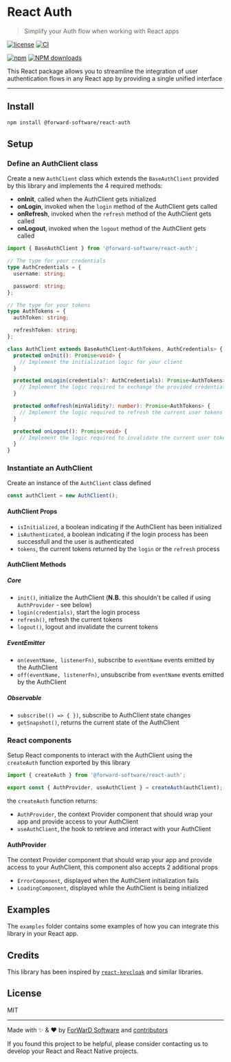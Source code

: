 # React Auth

> Simplify your Auth flow when working with React apps

[![license](https://img.shields.io/github/license/forwardsoftware/react-auth.svg)](https://github.com/forwardsoftware/react-auth/blob/main/LICENSE) [![CI](https://github.com/forwardsoftware/react-auth/actions/workflows/main.yml/badge.svg)](https://github.com/forwardsoftware/react-auth/actions/workflows/main.yml)

[![npm](https://img.shields.io/npm/v/@forward-software/react-auth)](https://npmjs.com/package/@forward-software/react-auth) [![NPM downloads](https://img.shields.io/npm/dm/@forward-software/react-auth.svg)](https://npmjs.com/package/@forward-software/react-auth)

This React package allows you to streamline the integration of user authentication flows in any React app by providing a single unified interface

---

## Install

```sh
npm install @forward-software/react-auth
```

## Setup

### Define an AuthClient class

Create a new `AuthClient` class which extends the `BaseAuthClient` provided by this library and implements the 4 required methods:

- **onInit**, called when the AuthClient gets initialized
- **onLogin**, invoked when the `login` method of the AuthClient gets called
- **onRefresh**, invoked when the `refresh` method of the AuthClient gets called
- **onLogout**, invoked when the `logout` method of the AuthClient gets called

```ts
import { BaseAuthClient } from '@forward-software/react-auth';

// The type for your credentials
type AuthCredentials = {
  username: string;

  password: string;
};

// The type for your tokens
type AuthTokens = {
  authToken: string;

  refreshToken: string;
};

class AuthClient extends BaseAuthClient<AuthTokens, AuthCredentials> {
  protected onInit(): Promise<void> {
    // Implement the initialization logic for your client
  }

  protected onLogin(credentials?: AuthCredentials): Promise<AuthTokens> {
    // Implement the logic required to exchange the provided credentials for user tokens
  }

  protected onRefresh(minValidity?: number): Promise<AuthTokens> {
    // Implement the logic required to refresh the current user tokens
  }

  protected onLogout(): Promise<void> {
    // Implement the logic required to invalidate the current user tokens
  }
}
```

### Instantiate an AuthClient

Create an instance of the `AuthClient` class defined

```ts
const authClient = new AuthClient();
```

#### AuthClient Props

- `isInitialized`, a boolean indicating if the AuthClient has been initialized
- `isAuthenticated`, a boolean indicating if the login process has been successfull and the user is authenticated
- `tokens`, the current tokens returned by the `login` or the `refresh` process

#### AuthClient Methods

##### Core

- `init()`, initialize the AuthClient (**N.B.** this shouldn't be called if using `AuthProvider` - see below)
- `login(credentials)`, start the login process
- `refresh()`, refresh the current tokens
- `logout()`, logout and invalidate the current tokens

##### EventEmitter

- `on(eventName, listenerFn)`, subscribe to `eventName` events emitted by the AuthClient
- `off(eventName, listenerFn)`, unsubscribe from `eventName` events emitted by the AuthClient

##### Observable

- `subscribe(() => { })`, subscribe to AuthClient state changes
- `getSnapshot()`, returns the current state of the AuthClient

### React components

Setup React components to interact with the AuthClient using the `createAuth` function exported by this library

```ts
import { createAuth } from '@forward-software/react-auth';

export const { AuthProvider, useAuthClient } = createAuth(authClient);
```

the `createAuth` function returns:

- `AuthProvider`, the context Provider component that should wrap your app and provide access to your AuthClient
- `useAuthClient`, the hook to retrieve and interact with your AuthClient

#### AuthProvider

The context Provider component that should wrap your app and provide access to your AuthClient, this component also accepts 2 additional props

- `ErrorComponent`, displayed when the AuthClient initialization fails
- `LoadingComponent`, displayed while the AuthClient is being initialized

## Examples

The `examples` folder contains some examples of how you can integrate this library in your React app.

## Credits

This library has been inspired by [`react-keycloak`](https://github.com/react-keycloak/react-keycloak) and similar libraries.

## License

MIT

---

Made with ✨ & ❤️ by [ForWarD Software](https://github.com/Forward-Software) and [contributors](https://github.com/Forward-Software/react-auth/graphs/contributors)

If you found this project to be helpful, please consider contacting us to develop your React and React Native projects.
